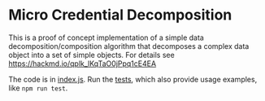 # Micro Credential Decomposition

This is a proof of concept implementation of a simple data decomposition/composition algorithm that decomposes a complex data object into a set of simple objects. For details see https://hackmd.io/qplk_lKqTaO0jPpq1cE4EA

The code is in [index.js](./index.js). Run the [tests](./test.js), which also provide usage examples, like `npm run test`.
